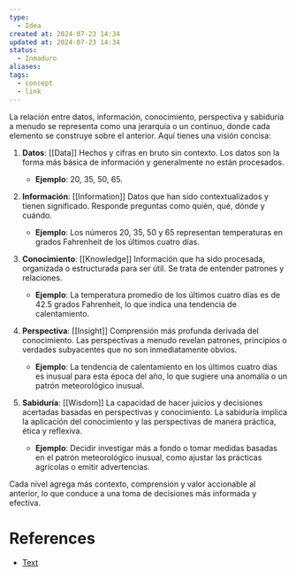 ```yaml
---
type:
  - Idea
created at: 2024-07-23 14:34
updated at: 2024-07-23 14:34
status:
  - Inmaduro
aliases: 
tags:
  - concept
  - link
---
```

La relación entre datos, información, conocimiento, perspectiva y sabiduría a menudo se representa como una jerarquía o un continuo, donde cada elemento se construye sobre el anterior. Aquí tienes una visión concisa:

1. **Datos**: [[Data]] Hechos y cifras en bruto sin contexto. Los datos son la forma más básica de información y generalmente no están procesados.
   - **Ejemplo**: 20, 35, 50, 65.

2. **Información**: [[Information]] Datos que han sido contextualizados y tienen significado. Responde preguntas como quién, qué, dónde y cuándo.
   - **Ejemplo**: Los números 20, 35, 50 y 65 representan temperaturas en grados Fahrenheit de los últimos cuatro días.

3. **Conocimiento**: [[Knowledge]] Información que ha sido procesada, organizada o estructurada para ser útil. Se trata de entender patrones y relaciones.
   - **Ejemplo**: La temperatura promedio de los últimos cuatro días es de 42.5 grados Fahrenheit, lo que indica una tendencia de calentamiento.

4. **Perspectiva**: [[Insight]] Comprensión más profunda derivada del conocimiento. Las perspectivas a menudo revelan patrones, principios o verdades subyacentes que no son inmediatamente obvios.
   - **Ejemplo**: La tendencia de calentamiento en los últimos cuatro días es inusual para esta época del año, lo que sugiere una anomalía o un patrón meteorológico inusual.

5. **Sabiduría**: [[Wisdom]] La capacidad de hacer juicios y decisiones acertadas basadas en perspectivas y conocimiento. La sabiduría implica la aplicación del conocimiento y las perspectivas de manera práctica, ética y reflexiva.
   - **Ejemplo**: Decidir investigar más a fondo o tomar medidas basadas en el patrón meteorológico inusual, como ajustar las prácticas agrícolas o emitir advertencias.

Cada nivel agrega más contexto, comprensión y valor accionable al anterior, lo que conduce a una toma de decisiones más informada y efectiva.


# References

 - [Text](enlace)

